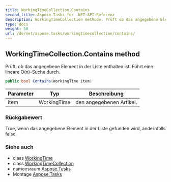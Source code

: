 ```yaml
---
title: WorkingTimeCollection.Contains
second_title: Aspose.Tasks für .NET-API-Referenz
description: WorkingTimeCollection methode. Prüft ob das angegebene Element in der Liste enthalten ist. Führt eine lineare OnSuche durch.
type: docs
weight: 50
url: /de/net/aspose.tasks/workingtimecollection/contains/
---
```

## WorkingTimeCollection.Contains method

Prüft, ob das angegebene Element in der Liste enthalten ist. Führt eine lineare O(n)-Suche durch.

```csharp
public bool Contains(WorkingTime item)
```

| Parameter | Typ | Beschreibung |
| --- | --- | --- |
| item | WorkingTime | den angegebenen Artikel. |

### Rückgabewert

True, wenn das angegebene Element in der Liste gefunden wird, andernfalls false.

### Siehe auch

* class [WorkingTime](../../workingtime/)
* class [WorkingTimeCollection](../)
* namensraum [Aspose.Tasks](../../workingtimecollection/)
* Montage [Aspose.Tasks](../../../)


